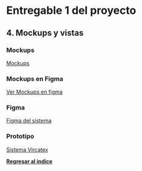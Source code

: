 # Entregable 1 del proyecto

## 4. Mockups y vistas

### Mockups

[Mockups](Mockups/mockups.md)


### Mockups en Figma

[Ver Mockups en figma](Mockups%20-%20Figma/figma.md)


### Figma

[Figma del sistema](https://www.figma.com/file/830jiRxDHKktRks42E4usn/Sistema-Vircatex?type=design&node-id=112%3A3194&mode=design&t=oRhMYmKNsV6Gacf9-1)


### Prototipo

[Sistema Vircatex](https://www.figma.com/proto/830jiRxDHKktRks42E4usn/Sistema-Vircatex?type=design&node-id=112-5477&t=Mdt0OrL9vlecL5W3-1&scaling=min-zoom&page-id=0%3A1&starting-point-node-id=112%3A5477&mode=design)

**[Regresar al índice](../README.md)**
